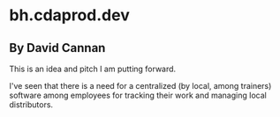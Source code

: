 # bh.cdaprod.dev
## By David Cannan
This is an idea and pitch I am putting forward.

I've seen that there is a need for a centralized (by local, among trainers) software among employees for tracking their work and managing local distributors. 
